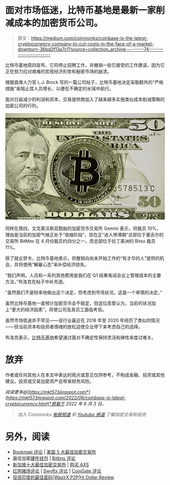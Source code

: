 # 面对市场低迷，比特币基地是最新一家削减成本的加密货币公司。

> 原文：<https://medium.com/coinmonks/coinbase-is-the-latest-cryptocurrency-company-to-cut-costs-in-the-face-of-a-market-downturn-36bd2f13a7c1?source=collection_archive---------74----------------------->

比特币基地周四宣布，它将停止招聘工作，并撤销一些已接受的工作邀请，因为它正在努力应对艰难的宏观经济形势和秘密市场的崩溃。

根据首席人力官 L.J. Brock 写的一篇公司帖子，比特币基地决定采取额外的“严格措施”来阻止其人员增长，以便在不确定的水域中航行。

面对日益减少的利润和资本，交易提供商加入了越来越多实施类似成本削减策略的加密公司的行列。

![](img/8c98e6905b1165c049d665e65bf204db.png)

同样在周四，文克莱沃斯双胞胎的加密货币交易所 Gemini 表示，将裁员 10%，理由是当前的加密气候正处于“收缩阶段”，现在正“进入停滞期”总部位于塞舌尔的交易所 BitMex 在 4 月份裁员约四分之一，而总部位于拉丁美洲的 Bitso 裁员 11%。

除了就业禁令，比特币基地表示，将撤销向尚未开始工作的“有才华的人”提供的机会，并将使用“解雇心态”来补偿经济损失。

“我们声明，人员和一系列其他费用是我们在 Q1 结果电话会议上管理成本的主要方法，”布洛克在帖子中补充道。

“虽然我们不是轻率地做出这个决定，但考虑到市场状况，这是一个审慎的决定。”

虽然比特币基地一直预计加密货币会不稳定，但这位高管认为，当前的状况加上“更大的经济因素”，将使公司及其员工面临考验。

虽然市场低迷并不罕见——该行业最近在 2018 年至 2020 年经历了类似的情况——但当前资本和投资者情绪的放松迫使企业停下来考虑自己的选择。

布洛克表示，[比特币基地](https://www.coinbase.com/join/nif4uf)希望通过面对不确定性保持灵活和弹性来度过难关。

# 放弃

作者或任何其他人在本文中表达的观点或意见仅供参考，不构成金融、投资或其他建议。投资或交易加密资产会带来财务风险。

*阅读更多@*[*https://mkt57.blogspot.com*](https://mkt57.blogspot.com/2022/06/coinbase-is-latest-cryptocurrency.html)*原载于 2022 年 6 月 3 日。*

> *加入 Coinmonks* [*电报频道*](https://t.me/coincodecap) *和* [*Youtube 频道*](https://www.youtube.com/c/coinmonks/videos) *了解加密交易和投资*

# 另外，阅读

*   [Bookmap 评论](https://coincodecap.com/bookmap-review-2021-best-trading-software) | [美国 5 大最佳加密交易所](https://coincodecap.com/crypto-exchange-usa)
*   最佳加密[硬件钱包](/coinmonks/hardware-wallets-dfa1211730c6) | [Bitbns 评论](/coinmonks/bitbns-review-38256a07e161)
*   [新加坡十大最佳加密交易所](https://coincodecap.com/crypto-exchange-in-singapore) | [购买 AXS](https://coincodecap.com/buy-axs-token)
*   [红狗赌场评论](https://coincodecap.com/red-dog-casino-review) | [Swyftx 评论](https://coincodecap.com/swyftx-review) | [CoinGate 评论](https://coincodecap.com/coingate-review)
*   [投资印度的最佳密码](https://coincodecap.com/best-crypto-to-invest-in-india-in-2021)|[WazirX P2P](https://coincodecap.com/wazirx-p2p)|[Hi Dollar Review](https://coincodecap.com/hi-dollar-review)